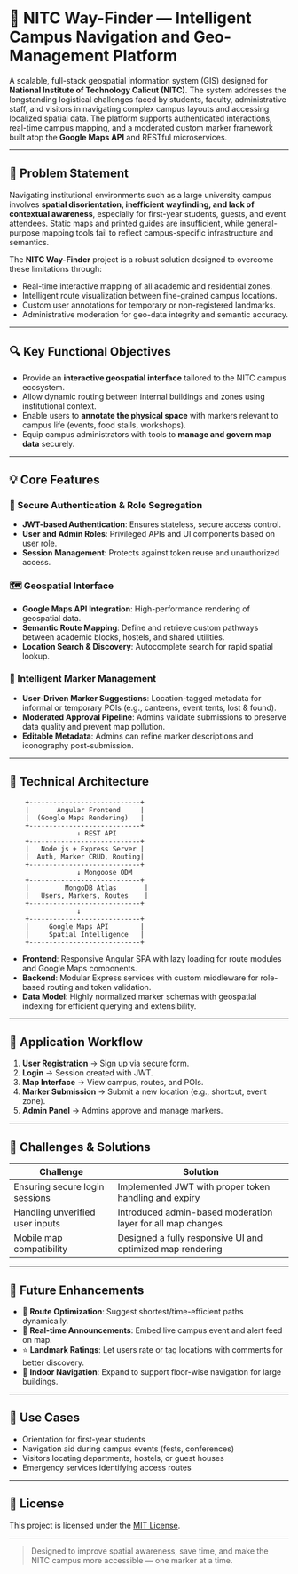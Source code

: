 # 🧭 NITC Way-Finder — Intelligent Campus Navigation and Geo-Management Platform

A scalable, full-stack geospatial information system (GIS) designed for **National Institute of Technology Calicut (NITC)**. The system addresses the longstanding logistical challenges faced by students, faculty, administrative staff, and visitors in navigating complex campus layouts and accessing localized spatial data. The platform supports authenticated interactions, real-time campus mapping, and a moderated custom marker framework built atop the **Google Maps API** and RESTful microservices.

---

## 📌 Problem Statement

Navigating institutional environments such as a large university campus involves **spatial disorientation, inefficient wayfinding, and lack of contextual awareness**, especially for first-year students, guests, and event attendees. Static maps and printed guides are insufficient, while general-purpose mapping tools fail to reflect campus-specific infrastructure and semantics.

The **NITC Way-Finder** project is a robust solution designed to overcome these limitations through:
- Real-time interactive mapping of all academic and residential zones.
- Intelligent route visualization between fine-grained campus locations.
- Custom user annotations for temporary or non-registered landmarks.
- Administrative moderation for geo-data integrity and semantic accuracy.

---

## 🔍 Key Functional Objectives

- Provide an **interactive geospatial interface** tailored to the NITC campus ecosystem.
- Allow dynamic routing between internal buildings and zones using institutional context.
- Enable users to **annotate the physical space** with markers relevant to campus life (events, food stalls, workshops).
- Equip campus administrators with tools to **manage and govern map data** securely.

---

## 💡 Core Features

### 🔐 Secure Authentication & Role Segregation
- **JWT-based Authentication**: Ensures stateless, secure access control.
- **User and Admin Roles**: Privileged APIs and UI components based on user role.
- **Session Management**: Protects against token reuse and unauthorized access.

### 🗺️ Geospatial Interface
- **Google Maps API Integration**: High-performance rendering of geospatial data.
- **Semantic Route Mapping**: Define and retrieve custom pathways between academic blocks, hostels, and shared utilities.
- **Location Search & Discovery**: Autocomplete search for rapid spatial lookup.

### 📍 Intelligent Marker Management
- **User-Driven Marker Suggestions**: Location-tagged metadata for informal or temporary POIs (e.g., canteens, event tents, lost & found).
- **Moderated Approval Pipeline**: Admins validate submissions to preserve data quality and prevent map pollution.
- **Editable Metadata**: Admins can refine marker descriptions and iconography post-submission.

---

## 🧠 Technical Architecture

        +----------------------------+
        |       Angular Frontend     |
        |  (Google Maps Rendering)   |
        +----------------------------+
                     ↓ REST API
        +----------------------------+
        |   Node.js + Express Server |
        |  Auth, Marker CRUD, Routing|
        +----------------------------+
                     ↓ Mongoose ODM
        +----------------------------+
        |         MongoDB Atlas       |
        |   Users, Markers, Routes    |
        +----------------------------+
                     ↓
        +----------------------------+
        |     Google Maps API        |
        |     Spatial Intelligence   |
        +----------------------------+

- **Frontend**: Responsive Angular SPA with lazy loading for route modules and Google Maps components.
- **Backend**: Modular Express services with custom middleware for role-based routing and token validation.
- **Data Model**: Highly normalized marker schemas with geospatial indexing for efficient querying and extensibility.

---

## 🔄 Application Workflow

1. **User Registration** → Sign up via secure form.
2. **Login** → Session created with JWT.
3. **Map Interface** → View campus, routes, and POIs.
4. **Marker Submission** → Submit a new location (e.g., shortcut, event zone).
5. **Admin Panel** → Admins approve and manage markers.

---

## 🧪 Challenges & Solutions

| Challenge | Solution |
|----------|----------|
| Ensuring secure login sessions | Implemented JWT with proper token handling and expiry |
| Handling unverified user inputs | Introduced admin-based moderation layer for all map changes |
| Mobile map compatibility | Designed a fully responsive UI and optimized map rendering |

---

## 🌟 Future Enhancements

- 🧭 **Route Optimization**: Suggest shortest/time-efficient paths dynamically.
- 🔔 **Real-time Announcements**: Embed live campus event and alert feed on map.
- ⭐ **Landmark Ratings**: Let users rate or tag locations with comments for better discovery.
- 🧬 **Indoor Navigation**: Expand to support floor-wise navigation for large buildings.

---

## 📌 Use Cases

- Orientation for first-year students
- Navigation aid during campus events (fests, conferences)
- Visitors locating departments, hostels, or guest houses
- Emergency services identifying access routes

---

## 📄 License

This project is licensed under the [MIT License](LICENSE).

---

> Designed to improve spatial awareness, save time, and make the NITC campus more accessible — one marker at a time.

